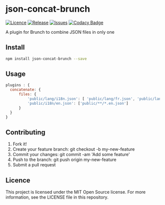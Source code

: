 # json-concat-brunch

[![Licence](https://img.shields.io/badge/licence-MIT-blue.svg?maxAge=2592000)](https://github.com/jbehuet/json-concat-brunch/blob/master/LICENCE) [![Release](https://img.shields.io/github/release/jbehuet/json-concat-brunch.svg?maxAge=2592000)](https://github.com/jbehuet/json-concat-brunch/releases) [![Issues](https://img.shields.io/github/issues/jbehuet/json-concat-brunch.svg?maxAge=2592000)](https://github.com/jbehuet/json-concat-brunch/issues) [![Codacy Badge](https://api.codacy.com/project/badge/Grade/47b52c86359d4c0c92611289a644db30)](https://www.codacy.com/app/jbehuet/json-concat-brunch?utm_source=github.com&amp;utm_medium=referral&amp;utm_content=jbehuet/json-concat-brunch&amp;utm_campaign=Badge_Grade)

A plugin for Brunch to combine JSON files in only one

## Install

```bash
npm install json-concat-brunch --save
```

## Usage

```javascript
plugins : {
  concatenate: {
      files: {
          'public/lang/i18n.json': [ 'public/lang/fr.json', 'public/lang/en.json', 'public/lang/es.json' ],
          'public/i18n/en.json': ['public/**/*.en.json']
      }
  }
}
```

## Contributing

1. Fork it!
2. Create your feature branch: git checkout -b my-new-feature
3. Commit your changes: git commit -am 'Add some feature'
4. Push to the branch: git push origin my-new-feature
5. Submit a pull request

## Licence

This project is licensed under the MIT Open Source license. For more information, see the LICENSE file in this repository.
